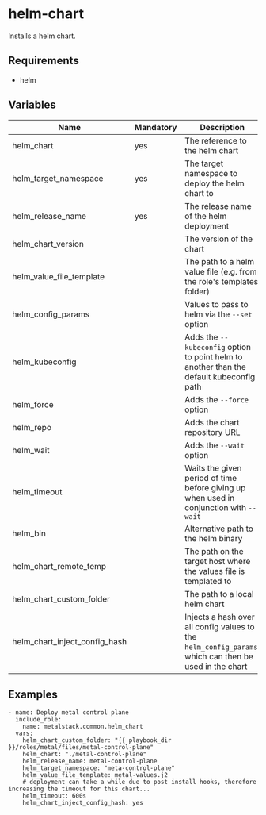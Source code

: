 # helm-chart

Installs a helm chart.

## Requirements

- helm

## Variables

| Name                          | Mandatory | Description                                                                                            |
| ----------------------------- | --------- | ------------------------------------------------------------------------------------------------------ |
| helm_chart                    | yes       | The reference to the helm chart                                                                        |
| helm_target_namespace         | yes       | The target namespace to deploy the helm chart to                                                       |
| helm_release_name             | yes       | The release name of the helm deployment                                                                |
| helm_chart_version            |           | The version of the chart                                                                               |
| helm_value_file_template      |           | The path to a helm value file (e.g. from the role's templates folder)                                  |
| helm_config_params            |           | Values to pass to helm via the `--set` option                                                          |
| helm_kubeconfig               |           | Adds the `--kubeconfig` option to point helm to another than the default kubeconfig path               |
| helm_force                    |           | Adds the `--force` option                                                                              |
| helm_repo                     |           | Adds the chart repository URL                                                                          |
| helm_wait                     |           | Adds the `--wait` option                                                                               |
| helm_timeout                  |           | Waits the given period of time before giving up when used in conjunction with `--wait`                 |
| helm_bin                      |           | Alternative path to the helm binary                                                                    |
| helm_chart_remote_temp        |           | The path on the target host where the values file is templated to                                      |
| helm_chart_custom_folder      |           | The path to a local helm chart                                                                         |
| helm_chart_inject_config_hash |           | Injects a hash over all config values to the `helm_config_params`, which can then be used in the chart |

## Examples

```
- name: Deploy metal control plane
  include_role:
    name: metalstack.common.helm_chart
  vars:
    helm_chart_custom_folder: "{{ playbook_dir }}/roles/metal/files/metal-control-plane"
    helm_chart: "./metal-control-plane"
    helm_release_name: metal-control-plane
    helm_target_namespace: "meta-control-plane"
    helm_value_file_template: metal-values.j2
    # deployment can take a while due to post install hooks, therefore increasing the timeout for this chart...
    helm_timeout: 600s
    helm_chart_inject_config_hash: yes
```
